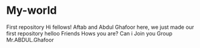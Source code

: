 # My-world
First repository
Hi fellows!
Aftab and Abdul Ghafoor here, we just made our first repository 
helloo Friends Hows you are? Can i Join you Group Mr.ABDUL.Ghafoor
